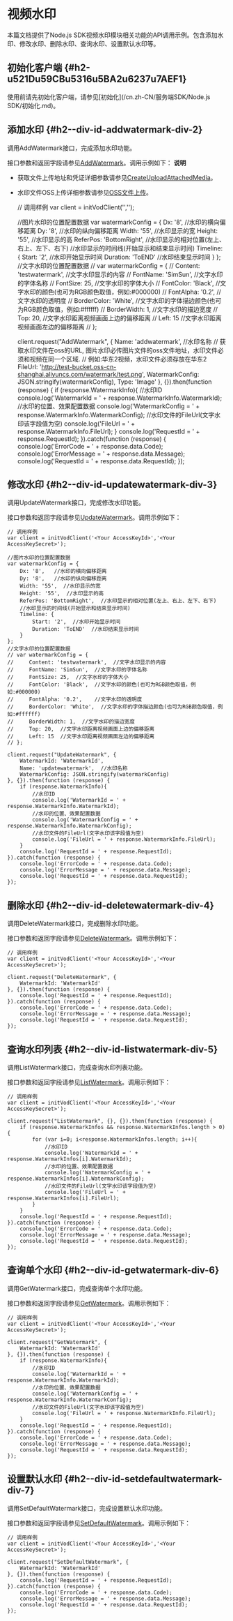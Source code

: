 视频水印 
=========================

本篇文档提供了Node.js SDK视频水印模块相关功能的API调用示例。包含添加水印、修改水印、删除水印、查询水印、设置默认水印等。

初始化客户端 {#h2-u521Du59CBu5316u5BA2u6237u7AEF1}
--------------------------------------------

使用前请先初始化客户端，请参见[初始化](/cn.zh-CN/服务端SDK/Node.js SDK/初始化.md)。

添加水印 {#h2--div-id-addwatermark-div-2}
-------------------------------------

调用AddWatermark接口，完成添加水印功能。

接口参数和返回字段请参见[AddWatermark](/cn.zh-CN/服务端API/媒体处理/视频水印/添加水印.md)。调用示例如下：
**说明**

* 获取文件上传地址和凭证详细参数请参见[CreateUploadAttachedMedia](/cn.zh-CN/服务端API/媒体上传/获取辅助媒资上传地址和凭证.md)。

  

* 水印文件OSS上传详细参数请参见[OSS文件上传](/cn.zh-CN/服务端API/媒体上传/OSS文件上传.md)。

  




    // 调用样例
    var client = initVodClient('<Your AccessKeyId>','<Your AccessKeySecret>');
    
    //图片水印的位置配置数据
    var watermarkConfig = {
        Dx: '8',   //水印的横向偏移距离
        Dy: '8',   //水印的纵向偏移距离
        Width: '55',  //水印显示的宽
        Height: '55',  //水印显示的高
        ReferPos: 'BottomRight',  //水印显示的相对位置(左上、右上、左下、右下)
        //水印显示的时间线(开始显示和结束显示时间)
        Timeline: {
            Start: '2',  //水印开始显示时间
            Duration: 'ToEND'  //水印结束显示时间
        }
    };
    //文字水印的位置配置数据
    // var watermarkConfig = {
    //     Content: 'testwatermark',  //文字水印显示的内容
    //     FontName: 'SimSun',  //文字水印的字体名称
    //     FontSize: 25,  //文字水印的字体大小
    //     FontColor: 'Black',  //文字水印的颜色(也可为RGB颜色取值，例如:#000000)
    //     FontAlpha: '0.2',    //文字水印的透明度
    //     BorderColor: 'White',  //文字水印的字体描边颜色(也可为RGB颜色取值，例如:#ffffff)
    //     BorderWidth: 1,  //文字水印的描边宽度
    //     Top: 20,  //文字水印距离视频画面上边的偏移距离
    //     Left: 15  //文字水印距离视频画面左边的偏移距离
    // };
    
    client.request("AddWatermark", {
        Name: 'addwatermark',  //水印名称
        // 获取水印文件在oss的URL, 图片水印必传图片文件的oss文件地址，水印文件必须和视频在同一个区域.
        // 例如:华东2视频，水印文件必须存放在华东2
        FileUrl: 'http://test-bucket.oss-cn-shanghai.aliyuncs.com/watermark/test.png',
        WatermarkConfig: JSON.stringify(watermarkConfig),
        Type: 'Image'
    }, {}).then(function (response) {
        if (response.WatermarkInfo){
            //水印ID
            console.log('WatermarkId = ' + response.WatermarkInfo.WatermarkId);
            //水印的位置、效果配置数据
            console.log('WatermarkConfig = ' + response.WatermarkInfo.WatermarkConfig);
            //水印文件的FileUrl(文字水印该字段值为空)
            console.log('FileUrl = ' + response.WatermarkInfo.FileUrl);
        }
        console.log('RequestId = ' + response.RequestId);
    }).catch(function (response) {
        console.log('ErrorCode = ' + response.data.Code);
        console.log('ErrorMessage = ' + response.data.Message);
        console.log('RequestId = ' + response.data.RequestId);
    });



修改水印 {#h2--div-id-updatewatermark-div-3}
----------------------------------------

调用UpdateWatermark接口，完成修改水印功能。

接口参数和返回字段请参见[UpdateWatermark](/cn.zh-CN/服务端API/媒体处理/视频水印/修改水印.md)。调用示例如下：

    // 调用样例
    var client = initVodClient('<Your AccessKeyId>','<Your AccessKeySecret>');
    
    //图片水印的位置配置数据
    var watermarkConfig = {
        Dx: '8',   //水印的横向偏移距离
        Dy: '8',   //水印的纵向偏移距离
        Width: '55',  //水印显示的宽
        Height: '55',  //水印显示的高
        ReferPos: 'BottomRight',  //水印显示的相对位置(左上、右上、左下、右下)
        //水印显示的时间线(开始显示和结束显示时间)
        Timeline: {
            Start: '2',  //水印开始显示时间
            Duration: 'ToEND'  //水印结束显示时间
        }
    };
    //文字水印的位置配置数据
    // var watermarkConfig = {
    //     Content: 'testwatermark',  //文字水印显示的内容
    //     FontName: 'SimSun',  //文字水印的字体名称
    //     FontSize: 25,  //文字水印的字体大小
    //     FontColor: 'Black',  //文字水印的颜色(也可为RGB颜色取值，例如:#000000)
    //     FontAlpha: '0.2',    //文字水印的透明度
    //     BorderColor: 'White',  //文字水印的字体描边颜色(也可为RGB颜色取值，例如:#ffffff)
    //     BorderWidth: 1,  //文字水印的描边宽度
    //     Top: 20,  //文字水印距离视频画面上边的偏移距离
    //     Left: 15  //文字水印距离视频画面左边的偏移距离
    // };
    
    client.request("UpdateWatermark", {
        WatermarkId: 'WatermarkId',
        Name: 'updatewatermark',  //水印名称
        WatermarkConfig: JSON.stringify(watermarkConfig)
    }, {}).then(function (response) {
        if (response.WatermarkInfo){
            //水印ID
            console.log('WatermarkId = ' + response.WatermarkInfo.WatermarkId);
            //水印的位置、效果配置数据
            console.log('WatermarkConfig = ' + response.WatermarkInfo.WatermarkConfig);
            //水印文件的FileUrl(文字水印该字段值为空)
            console.log('FileUrl = ' + response.WatermarkInfo.FileUrl);
        }
        console.log('RequestId = ' + response.RequestId);
    }).catch(function (response) {
        console.log('ErrorCode = ' + response.data.Code);
        console.log('ErrorMessage = ' + response.data.Message);
        console.log('RequestId = ' + response.data.RequestId);
    });



删除水印 {#h2--div-id-deletewatermark-div-4}
----------------------------------------

调用DeleteWatermark接口，完成删除水印功能。

接口参数和返回字段请参见[DeleteWatermark](/cn.zh-CN/服务端API/媒体处理/视频水印/删除水印.md)。调用示例如下：

    // 调用样例
    var client = initVodClient('<Your AccessKeyId>','<Your AccessKeySecret>');
    
    client.request("DeleteWatermark", {
        WatermarkId: 'WatermarkId'
    }, {}).then(function (response) {
        console.log('RequestId = ' + response.RequestId);
    }).catch(function (response) {
        console.log('ErrorCode = ' + response.data.Code);
        console.log('ErrorMessage = ' + response.data.Message);
        console.log('RequestId = ' + response.data.RequestId);
    });



查询水印列表 {#h2--div-id-listwatermark-div-5}
----------------------------------------

调用ListWatermark接口，完成查询水印列表功能。

接口参数和返回字段请参见[ListWatermark](/cn.zh-CN/服务端API/媒体处理/视频水印/查询水印列表.md)。调用示例如下：

    // 调用样例
    var client = initVodClient('<Your AccessKeyId>','<Your AccessKeySecret>');
    
    client.request("ListWatermark", {}, {}).then(function (response) {
        if (response.WatermarkInfos && response.WatermarkInfos.length > 0){
            for (var i=0; i<response.WatermarkInfos.length; i++){
                //水印ID
                console.log('WatermarkId = ' + response.WatermarkInfos[i].WatermarkId);
                //水印的位置、效果配置数据
                console.log('WatermarkConfig = ' + response.WatermarkInfos[i].WatermarkConfig);
                //水印文件的FileUrl(文字水印该字段值为空)
                console.log('FileUrl = ' + response.WatermarkInfos[i].FileUrl);
            }
        }
        console.log('RequestId = ' + response.RequestId);
    }).catch(function (response) {
        console.log('ErrorCode = ' + response.data.Code);
        console.log('ErrorMessage = ' + response.data.Message);
        console.log('RequestId = ' + response.data.RequestId);
    });



查询单个水印 {#h2--div-id-getwatermark-div-6}
---------------------------------------

调用GetWatermark接口，完成查询单个水印功能。

接口参数和返回字段请参见[GetWatermark](/cn.zh-CN/服务端API/媒体处理/视频水印/查询单个水印.md)。调用示例如下：

    // 调用样例
    var client = initVodClient('<Your AccessKeyId>','<Your AccessKeySecret>');
    
    client.request("GetWatermark", {
        WatermarkId: 'WatermarkId'
    }, {}).then(function (response) {
        if (response.WatermarkInfo){
            //水印ID
            console.log('WatermarkId = ' + response.WatermarkInfo.WatermarkId);
            //水印的位置、效果配置数据
            console.log('WatermarkConfig = ' + response.WatermarkInfo.WatermarkConfig);
            //水印文件的FileUrl(文字水印该字段值为空)
            console.log('FileUrl = ' + response.WatermarkInfo.FileUrl);
        }
        console.log('RequestId = ' + response.RequestId);
    }).catch(function (response) {
        console.log('ErrorCode = ' + response.data.Code);
        console.log('ErrorMessage = ' + response.data.Message);
        console.log('RequestId = ' + response.data.RequestId);
    });



设置默认水印 {#h2--div-id-setdefaultwatermark-div-7}
----------------------------------------------

调用SetDefaultWatermark接口，完成设置默认水印功能。

接口参数和返回字段请参见[SetDefaultWatermark](/cn.zh-CN/服务端API/媒体处理/视频水印/设置默认水印.md)。调用示例如下：

    // 调用样例
    var client = initVodClient('<Your AccessKeyId>','<Your AccessKeySecret>');
    
    client.request("SetDefaultWatermark", {
        WatermarkId: 'WatermarkId'
    }, {}).then(function (response) {
        console.log('RequestId = ' + response.RequestId);
    }).catch(function (response) {
        console.log('ErrorCode = ' + response.data.Code);
        console.log('ErrorMessage = ' + response.data.Message);
        console.log('RequestId = ' + response.data.RequestId);
    });


